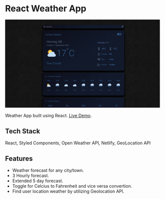 # React Weather App

![react-weather-app logo](https://raw.githubusercontent.com/TomNikoloff/react-weather-app/master/src/assets/images/react-weather-app.png)

Weather App built using React. [Live Demo](https://tom-nikoloff-react-weather.netlify.app/).

## Tech Stack

React, Styled Components, Open Weather API, Netlify, GeoLocation API

## Features

- Weather forecast for any city/town.
- 3 Hourly forecast.
- Extended 5 day forecast.
- Toggle for Celcius to Fahrenheit and vice versa convertion.
- Find user location weather by utilizing Geolocation API.
